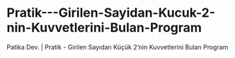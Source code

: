 # Pratik---Girilen-Sayidan-Kucuk-2-nin-Kuvvetlerini-Bulan-Program
Patika Dev. | Pratik - Girilen Sayıdan Küçük 2’nin Kuvvetlerini Bulan Program
